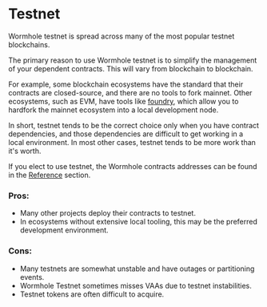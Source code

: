 # Testnet

Wormhole testnet is spread across many of the most popular testnet blockchains.

The primary reason to use Wormhole testnet is to simplify the management of your dependent contracts. This will vary from blockchain to blockchain.

For example, some blockchain ecosystems have the standard that their contracts are closed-source, and there are no tools to fork mainnet. Other ecosystems, such as EVM, have tools like [foundry](https://github.com/foundry-rs/foundry), which allow you to hardfork the mainnet ecosystem into a local development node.

In short, testnet tends to be the correct choice only when you have contract dependencies, and those dependencies are difficult to get working in a local environment. In most other cases, testnet tends to be more work than it's worth.

If you elect to use testnet, the Wormhole contracts addresses can be found in the [Reference](../../reference/contracts.md) section.

### Pros:

- Many other projects deploy their contracts to testnet.
- In ecosystems without extensive local tooling, this may be the preferred development environment.

### Cons:

- Many testnets are somewhat unstable and have outages or partitioning events.
- Wormhole Testnet sometimes misses VAAs due to testnet instabilities.
- Testnet tokens are often difficult to acquire.
